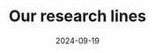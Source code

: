 ---
title: Our research lines
date: 2024-09-19
type: landing

sections:
  - block: hero
    content:
      title: |
      text: |
        <br>
        
        The RLAlab is interested in how the development of synthetic biology can revolutionise biotechnologies and help us to move towards a sustainable bio-based economy. We engineer microorganisms for a wide range of applications which span from the production of novel foods and alternative proteins to chemicals and fuels.
    
---